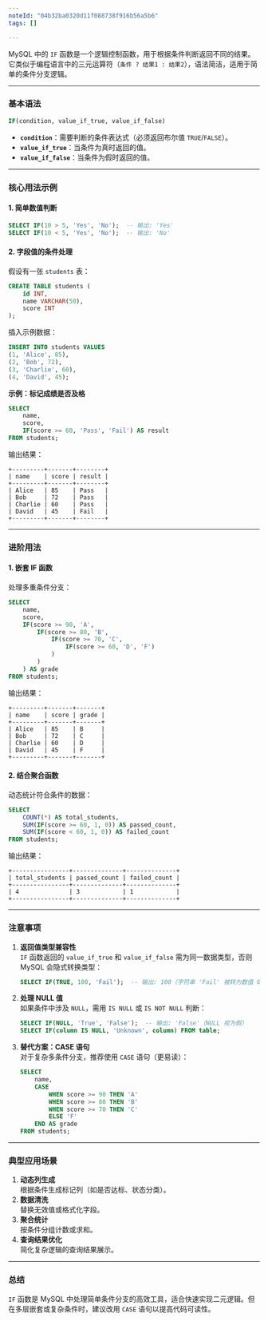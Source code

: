 ```yaml
---
noteId: "04b32ba0320d11f088738f916b56a5b6"
tags: []

---
```


MySQL 中的 `IF` 函数是一个逻辑控制函数，用于根据条件判断返回不同的结果。它类似于编程语言中的三元运算符（`条件 ? 结果1 : 结果2`），语法简洁，适用于简单的条件分支逻辑。

---

### **基本语法**
```sql
IF(condition, value_if_true, value_if_false)
```
- **`condition`**：需要判断的条件表达式（必须返回布尔值 `TRUE`/`FALSE`）。
- **`value_if_true`**：当条件为真时返回的值。
- **`value_if_false`**：当条件为假时返回的值。

---

### **核心用法示例**

#### 1. **简单数值判断**
```sql
SELECT IF(10 > 5, 'Yes', 'No');  -- 输出: 'Yes'
SELECT IF(10 < 5, 'Yes', 'No');  -- 输出: 'No'
```

#### 2. **字段值的条件处理**
假设有一张 `students` 表：
```sql
CREATE TABLE students (
    id INT,
    name VARCHAR(50),
    score INT
);
```
插入示例数据：
```sql
INSERT INTO students VALUES
(1, 'Alice', 85),
(2, 'Bob', 72),
(3, 'Charlie', 60),
(4, 'David', 45);
```

**示例：标记成绩是否及格**
```sql
SELECT 
    name, 
    score,
    IF(score >= 60, 'Pass', 'Fail') AS result
FROM students;
```
输出结果：
```
+---------+-------+--------+
| name    | score | result |
+---------+-------+--------+
| Alice   | 85    | Pass   |
| Bob     | 72    | Pass   |
| Charlie | 60    | Pass   |
| David   | 45    | Fail   |
+---------+-------+--------+
```

---

### **进阶用法**

#### 1. **嵌套 IF 函数**
处理多重条件分支：
```sql
SELECT 
    name,
    score,
    IF(score >= 90, 'A',
        IF(score >= 80, 'B',
            IF(score >= 70, 'C',
                IF(score >= 60, 'D', 'F')
            )
        )
    ) AS grade
FROM students;
```
输出结果：
```
+---------+-------+-------+
| name    | score | grade |
+---------+-------+-------+
| Alice   | 85    | B     |
| Bob     | 72    | C     |
| Charlie | 60    | D     |
| David   | 45    | F     |
+---------+-------+-------+
```

#### 2. **结合聚合函数**
动态统计符合条件的数据：
```sql
SELECT 
    COUNT(*) AS total_students,
    SUM(IF(score >= 60, 1, 0)) AS passed_count,
    SUM(IF(score < 60, 1, 0)) AS failed_count
FROM students;
```
输出结果：
```
+----------------+--------------+--------------+
| total_students | passed_count | failed_count |
+----------------+--------------+--------------+
| 4              | 3            | 1            |
+----------------+--------------+--------------+
```

---

### **注意事项**
1. **返回值类型兼容性**  
   `IF` 函数返回的 `value_if_true` 和 `value_if_false` 需为同一数据类型，否则 MySQL 会隐式转换类型：
   ```sql
   SELECT IF(TRUE, 100, 'Fail');  -- 输出: 100（字符串 'Fail' 被转为数值 0）
   ```

2. **处理 NULL 值**  
   如果条件中涉及 `NULL`，需用 `IS NULL` 或 `IS NOT NULL` 判断：
   ```sql
   SELECT IF(NULL, 'True', 'False');  -- 输出: 'False'（NULL 视为假）
   SELECT IF(column IS NULL, 'Unknown', column) FROM table;
   ```

3. **替代方案：CASE 语句**  
   对于复杂多条件分支，推荐使用 `CASE` 语句（更易读）：
   ```sql
   SELECT 
       name,
       CASE 
           WHEN score >= 90 THEN 'A'
           WHEN score >= 80 THEN 'B'
           WHEN score >= 70 THEN 'C'
           ELSE 'F'
       END AS grade
   FROM students;
   ```

---

### **典型应用场景**
1. **动态列生成**  
   根据条件生成标记列（如是否达标、状态分类）。
2. **数据清洗**  
   替换无效值或格式化字段。
3. **聚合统计**  
   按条件分组计数或求和。
4. **查询结果优化**  
   简化复杂逻辑的查询结果展示。

---

### **总结**
`IF` 函数是 MySQL 中处理简单条件分支的高效工具，适合快速实现二元逻辑。但在多层嵌套或复杂条件时，建议改用 `CASE` 语句以提高代码可读性。